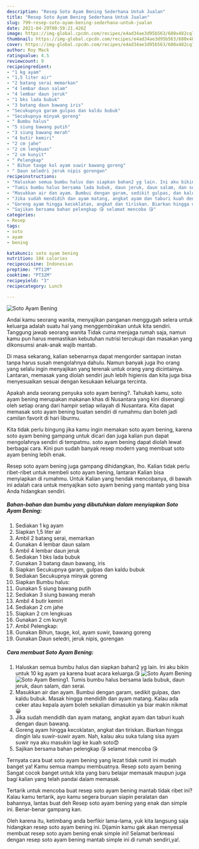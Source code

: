 ```yaml
---
description: "Resep Soto Ayam Bening Sederhana Untuk Jualan"
title: "Resep Soto Ayam Bening Sederhana Untuk Jualan"
slug: 799-resep-soto-ayam-bening-sederhana-untuk-jualan
date: 2021-04-29T00:59:21.426Z
image: https://img-global.cpcdn.com/recipes/e4ad34ae3d95b563/680x482cq70/soto-ayam-bening-foto-resep-utama.jpg
thumbnail: https://img-global.cpcdn.com/recipes/e4ad34ae3d95b563/680x482cq70/soto-ayam-bening-foto-resep-utama.jpg
cover: https://img-global.cpcdn.com/recipes/e4ad34ae3d95b563/680x482cq70/soto-ayam-bening-foto-resep-utama.jpg
author: Roy Mack
ratingvalue: 4.5
reviewcount: 9
recipeingredient:
- "1 kg ayam"
- "1,5 liter air"
- "2 batang serai memarkan"
- "4 lembar daun salam"
- "4 lembar daun jeruk"
- "1 bks lada bubuk"
- "3 batang daun bawang iris"
- "Secukupnya garam gulpas dan kaldu bubuk"
- "Secukupnya minyak goreng"
- " Bumbu halus"
- "5 siung bawang putih"
- "3 siung bawang merah"
- "4 butir kemiri"
- "2 cm jahe"
- "2 cm lengkuas"
- "2 cm kunyit"
- " Pelengkap"
- " Bihun tauge kol ayam suwir bawang goreng"
- " Daun seledri jeruk nipis gorengan"
recipeinstructions:
- "Haluskan semua bumbu halus dan siapkan bahan2 yg lain. Ini aku bikin untuk 10 kg ayam ya karena buat acara keluarga.😘"
- "Tumis bumbu halus bersama lada bubuk, daun jeruk, daun salam, dan serai."
- "Masukkan air dan ayam. Bumbui dengan garam, sedikit gulpas, dan kaldu bubuk. Masak hingga mendidih dan ayam matang. Kalau ada ceker atau kepala ayam boleh sekalian dimasukin ya biar makin nikmat😀"
- "Jika sudah mendidih dan ayam matang, angkat ayam dan taburi kuah dengan daun bawang."
- "Goreng ayam hingga kecoklatan, angkat dan tiriskan. Biarkan hingga dingin lalu suwir-suwir ayam. Nah, kalau aku suka tulang sisa ayam suwir nya aku masukin lagi ke kuah soto😍"
- "Sajikan bersama bahan pelengkap 😘 selamat mencoba 😘"
categories:
- Resep
tags:
- soto
- ayam
- bening

katakunci: soto ayam bening 
nutrition: 104 calories
recipecuisine: Indonesian
preptime: "PT11M"
cooktime: "PT32M"
recipeyield: "3"
recipecategory: Lunch

---
```



![Soto Ayam Bening](https://img-global.cpcdn.com/recipes/e4ad34ae3d95b563/680x482cq70/soto-ayam-bening-foto-resep-utama.jpg)

Andai kamu seorang wanita, menyajikan panganan menggugah selera untuk keluarga adalah suatu hal yang menggembirakan untuk kita sendiri. Tanggung jawab seorang  wanita Tidak cuma menjaga rumah saja, namun kamu pun harus memastikan kebutuhan nutrisi tercukupi dan masakan yang dikonsumsi anak-anak wajib mantab.

Di masa  sekarang, kalian sebenarnya dapat mengorder santapan instan tanpa harus susah mengolahnya dahulu. Namun banyak juga lho orang yang selalu ingin menyajikan yang terenak untuk orang yang dicintainya. Lantaran, memasak yang diolah sendiri jauh lebih higienis dan kita juga bisa menyesuaikan sesuai dengan kesukaan keluarga tercinta. 



Apakah anda seorang penyuka soto ayam bening?. Tahukah kamu, soto ayam bening merupakan makanan khas di Nusantara yang kini disenangi oleh setiap orang dari hampir setiap wilayah di Nusantara. Kita dapat memasak soto ayam bening buatan sendiri di rumahmu dan boleh jadi camilan favorit di hari liburmu.

Kita tidak perlu bingung jika kamu ingin memakan soto ayam bening, karena soto ayam bening gampang untuk dicari dan juga kalian pun dapat mengolahnya sendiri di tempatmu. soto ayam bening dapat diolah lewat berbagai cara. Kini pun sudah banyak resep modern yang membuat soto ayam bening lebih enak.

Resep soto ayam bening juga gampang dihidangkan, lho. Kalian tidak perlu ribet-ribet untuk membeli soto ayam bening, lantaran Kalian bisa menyiapkan di rumahmu. Untuk Kalian yang hendak mencobanya, di bawah ini adalah cara untuk menyajikan soto ayam bening yang mantab yang bisa Anda hidangkan sendiri.

<!--inarticleads1-->

##### Bahan-bahan dan bumbu yang dibutuhkan dalam menyiapkan Soto Ayam Bening:

1. Sediakan 1 kg ayam
1. Siapkan 1,5 liter air
1. Ambil 2 batang serai, memarkan
1. Gunakan 4 lembar daun salam
1. Ambil 4 lembar daun jeruk
1. Sediakan 1 bks lada bubuk
1. Gunakan 3 batang daun bawang, iris
1. Siapkan Secukupnya garam, gulpas dan kaldu bubuk
1. Sediakan Secukupnya minyak goreng
1. Siapkan  Bumbu halus:
1. Gunakan 5 siung bawang putih
1. Sediakan 3 siung bawang merah
1. Ambil 4 butir kemiri
1. Sediakan 2 cm jahe
1. Siapkan 2 cm lengkuas
1. Gunakan 2 cm kunyit
1. Ambil  Pelengkap:
1. Gunakan  Bihun, tauge, kol, ayam suwir, bawang goreng
1. Gunakan  Daun seledri, jeruk nipis, gorengan




<!--inarticleads2-->

##### Cara membuat Soto Ayam Bening:

1. Haluskan semua bumbu halus dan siapkan bahan2 yg lain. Ini aku bikin untuk 10 kg ayam ya karena buat acara keluarga.😘
<img src="https://img-global.cpcdn.com/steps/c204fa68bfdb69ba/160x128cq70/soto-ayam-bening-langkah-memasak-1-foto.jpg" alt="Soto Ayam Bening"><img src="https://img-global.cpcdn.com/steps/994112c39844c47a/160x128cq70/soto-ayam-bening-langkah-memasak-1-foto.jpg" alt="Soto Ayam Bening">1. Tumis bumbu halus bersama lada bubuk, daun jeruk, daun salam, dan serai.
1. Masukkan air dan ayam. Bumbui dengan garam, sedikit gulpas, dan kaldu bubuk. Masak hingga mendidih dan ayam matang. Kalau ada ceker atau kepala ayam boleh sekalian dimasukin ya biar makin nikmat😀
1. Jika sudah mendidih dan ayam matang, angkat ayam dan taburi kuah dengan daun bawang.
1. Goreng ayam hingga kecoklatan, angkat dan tiriskan. Biarkan hingga dingin lalu suwir-suwir ayam. Nah, kalau aku suka tulang sisa ayam suwir nya aku masukin lagi ke kuah soto😍
1. Sajikan bersama bahan pelengkap 😘 selamat mencoba 😘




Ternyata cara buat soto ayam bening yang lezat tidak rumit ini mudah banget ya! Kamu semua mampu membuatnya. Resep soto ayam bening Sangat cocok banget untuk kita yang baru belajar memasak maupun juga bagi kalian yang telah pandai dalam memasak.

Tertarik untuk mencoba buat resep soto ayam bening mantab tidak ribet ini? Kalau kamu tertarik, ayo kamu segera buruan siapin peralatan dan bahannya, lantas buat deh Resep soto ayam bening yang enak dan simple ini. Benar-benar gampang kan. 

Oleh karena itu, ketimbang anda berfikir lama-lama, yuk kita langsung saja hidangkan resep soto ayam bening ini. Dijamin kamu gak akan menyesal membuat resep soto ayam bening enak simple ini! Selamat berkreasi dengan resep soto ayam bening mantab simple ini di rumah sendiri,ya!.

